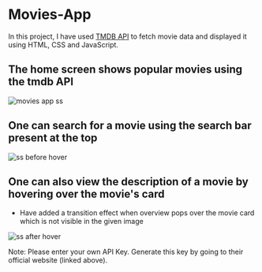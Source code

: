 # Movies-App
In this project, I have used <a href = "https://www.themoviedb.org/">TMDB API</a> to fetch movie data and displayed it using HTML, CSS and JavaScript.

## The home screen shows popular movies using the tmdb API

![movies app ss](https://user-images.githubusercontent.com/85281998/125626484-5471d029-a70e-49d0-96ab-02a65ce190fc.png)

## One can search for a movie using the search bar present at the top

![ss before hover](https://user-images.githubusercontent.com/85281998/125626488-d01ce742-ec0b-4a4a-8046-7262b6c9ee13.png)

## One can also view the description of a movie by hovering over the movie's card
- Have added a transition effect when overview pops over the movie card which is not visible in the given image

![ss after hover](https://user-images.githubusercontent.com/85281998/125626487-1eef09cf-7575-4776-a27d-8c0d16d65473.png)

Note: Please enter your own API Key. Generate this key by going to their official website (linked above).
